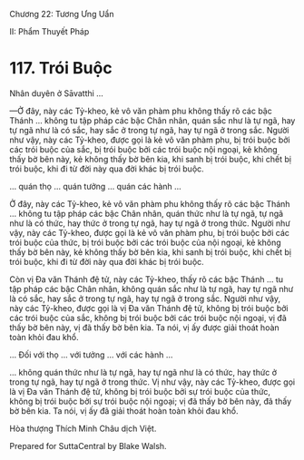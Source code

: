  

Chương 22: Tương Ưng Uẩn

II: Phẩm Thuyết Pháp

# 117\. Trói Buộc

Nhân duyên ở Sāvatthi …

—Ở đây, này các Tỷ-kheo, kẻ vô văn phàm phu không thấy rõ các bậc Thánh … không tu tập pháp các bậc Chân nhân, quán sắc như là tự ngã, hay tự ngã như là có sắc, hay sắc ở trong tự ngã, hay tự ngã ở trong sắc. Người như vậy, này các Tỷ-kheo, được gọi là kẻ vô văn phàm phu, bị trói buộc bởi các trói buộc của sắc, bị trói buộc bởi các trói buộc nội ngoại, kẻ không thấy bờ bên này, kẻ không thấy bờ bên kia, khi sanh bị trói buộc, khi chết bị trói buộc, khi đi từ đời này qua đời khác bị trói buộc.

… quán thọ … quán tưởng … quán các hành …

Ở đây, này các Tỷ-kheo, kẻ vô văn phàm phu không thấy rõ các bậc Thánh … không tu tập pháp các bậc Chân nhân, quán thức như là tự ngã, tự ngã như là có thức, hay thức ở trong tự ngã, hay tự ngã ở trong thức. Người như vậy, này các Tỷ-kheo, được gọi là kẻ vô văn phàm phu, bị trói buộc bởi các trói buộc của thức, bị trói buộc bởi các trói buộc của nội ngoại, kẻ không thấy bờ bên này, kẻ không thấy bờ bên kia, khi sanh bị trói buộc, khi chết bị trói buộc, khi đi từ đời này qua đời khác bị trói buộc.

Còn vị Ða văn Thánh đệ tử, này các Tỷ-kheo, thấy rõ các bậc Thánh … tu tập pháp các bậc Chân nhân, không quán sắc như là tự ngã, hay tự ngã như là có sắc, hay sắc ở trong tự ngã, hay tự ngã ở trong sắc. Người như vậy, này các Tỷ-kheo, được gọi là vị Ða văn Thánh đệ tử, không bị trói buộc bởi các trói buộc của sắc, không bị trói buộc bởi các trói buộc nội ngoại, vị đã thấy bờ bên này, vị đã thấy bờ bên kia. Ta nói, vị ấy được giải thoát hoàn toàn khỏi đau khổ.

… Ðối với thọ … với tưởng … với các hành …

… không quán thức như là tự ngã, hay tự ngã như là có thức, hay thức ở trong tự ngã, hay tự ngã ở trong thức. Vị như vậy, này các Tỷ-kheo, được gọi là vị Ða văn Thánh đệ tử, không bị trói buộc bởi sự trói buộc của thức, không bị trói buộc bởi sự trói buộc nội ngoại; vị đã thấy bờ bên này, đã thấy bờ bên kia. Ta nói, vị ấy đã giải thoát hoàn toàn khỏi đau khổ.

Hòa thượng Thích Minh Châu dịch Việt.

Prepared for SuttaCentral by Blake Walsh.
